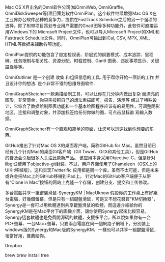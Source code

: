 Mac OS X界出名的Omni软件公司(如OmniWeb, OmniGraffle, OmniDiskSweeper等)项目策划软件OmniPlan。这个软件继续增强Mac OS X在工业界办公软件品种的竞争力，提供在FastTrack Schedule之后的另一个强项的选择。除了附带项目策划专业用户需要的Gnatt图等多种功能外，此软件可直接运用Windows下的 Microsoft Project文件，也可以导入Microsoft Project的XML和Fasttrack Schedule文件。同时，OmniPlan可输出到iCal, CSV, MPX, XML, HTML等数据来辅助各项功能。

OmniPlan提供的功能包含了自定检视表、阶层式的纲要模式、成本追踪、里程碑、任务限制与相关性、资源分配、时程控制、Gantt 图表、违反事项显示、关键路径等等。





OmniOutliner 是一个创建 收集 和组织信息的工具. 用于帮你开始一项新的工作 并且设计你的想法. 是个非常不错的思维导图软件.


OmniGraphSketcher一款素描绘制工具，可以让你在几分钟内做出复杂 而漂亮的图形，非常简单，你只需按照自己的想法素描即可，报告，演示等 经过了特殊设计，它综合了数据绘制图表功能和一个基本绘图程序应该有的易用性，可调整阴影地区，连接和调整对象，并添加标签给任何你做的图，可点击鼠标直 观输入数据。

OmniGraphSketcher有一个直观和简单的界面，让您可以迅速找到你想要的东西。



GitHub推出了针对Mac OS X的桌面客户端，简称GitHub for Mac。虽然目前已经有几个针对Mac的桌面Git客户端（Git Tower、GitX和其他工具），但是GitHub的普及会引起很多人关注此款新产品。
该应用本身采用Objective-C，但是针对libgit2使用了objective-git封装。不过，用户界面使用了Chameleon（OSX上的UIKit移植版）。这和实现Twitterific 应用都是同一个库。虽然不太可能，但是未来或许会把Mac上的GitHub移植到iPad上。
针对Mac的GitHub客户端便于从带有“Clone in Mac”按钮的网站上克隆一个存储，创建分支、提交和上传修改。


多台電腦共享一組鍵盤滑鼠-SynergyKM | MacUknow
假設你的工作桌上有好幾台電腦，好幾個螢幕，但是只有一組鍵盤滑鼠，可是又不想花錢買"KM切換器"，Synergy是一套可以用軟體達到共享鍵盤滑鼠的軟體，而這邊介紹給你的SynergyKM是在Mac平台下的圖像介面，讓你使用Synergy起來比較容易。Synergy這套軟體也是免費開源碼的軟體，支援多平台，所以說如果你有一台PC+螢幕、一台Mac+螢幕，只要兩台電腦在同一個網路子網域下，分別裝上windows版的Synergy和Mac版的SynergyKM，一樣也可以共享一組鍵盤滑鼠，相當好用，推薦給你。


Dropbox

brew
	brew install tree


